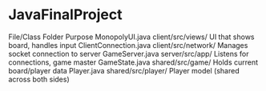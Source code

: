 # JavaFinalProject

File/Class	Folder	Purpose
MonopolyUI.java	client/src/views/	UI that shows board, handles input
ClientConnection.java	client/src/network/	Manages socket connection to server
GameServer.java	server/src/app/	Listens for connections, game master
GameState.java	shared/src/game/	Holds current board/player data
Player.java	shared/src/player/	Player model (shared across both sides)